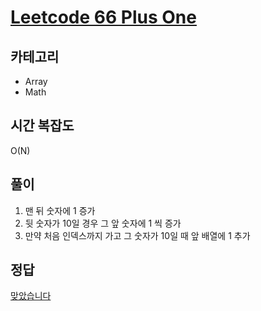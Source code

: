 # [Leetcode 66 Plus One](https://leetcode.com/problems/plus-one/description/)

## 카테고리
* Array
* Math

## 시간 복잡도
O(N)

## 풀이
1. 맨 뒤 숫자에 1 증가
2. 뒷 숫자가 10일 경우 그 앞 숫자에 1 씩 증가
3. 만약 처음 인덱스까지 가고 그 숫자가 10일 때 앞 배열에 1 추가

## 정답
[맞았습니다](https://leetcode.com/problems/plus-one/submissions/907532791/)
